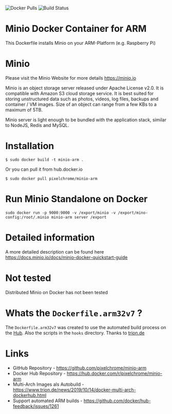 ![Docker Pulls](https://img.shields.io/docker/pulls/pixelchrome/minio-arm)
![Build Status](https://img.shields.io/docker/cloud/build/pixelchrome/minio-arm)

# Minio Docker Container for ARM
This Dockerfile installs Minio on your ARM-Platform (e.g. Raspberry Pi)

# Minio
Please visit the Minio Website for more details https://minio.io

Minio is an object storage server released under Apache License v2.0. It is compatible with Amazon S3 cloud storage service. It is best suited for storing unstructured data such as photos, videos, log files, backups and container / VM images. Size of an object can range from a few KBs to a maximum of 5TB.

Minio server is light enough to be bundled with the application stack, similar to NodeJS, Redis and MySQL.

# Installation
```
$ sudo docker build -t minio-arm .
```

Or you can pull it from hub.docker.io
```
$ sudo docker pull pixelchrome/minio-arm
```

# Run Minio Standalone on Docker
```
sudo docker run -p 9000:9000 -v /export/minio -v /export/mino-config:/root/.minio minio-arm server /export
```

# Detailed information
A more detailed description can be found here https://docs.minio.io/docs/minio-docker-quickstart-guide

# Not tested
Distributed Minio on Docker has not been tested

# Whats the `Dockerfile.arm32v7` ?

The `Dockerfile.arm32v7` was created to use the automated build process on the [Hub](hub.docker.com). Also the scripts in the `hooks` directory.
Thanks to [trion.de](https://www.trion.de)

# Links
* GitHub Repository - https://github.com/pixelchrome/minio-arm
* Docker Hub Repository - https://hub.docker.com/r/pixelchrome/minio-arm
* Multi-Arch Images als Autobuild - https://www.trion.de/news/2019/10/14/docker-multi-arch-dockerhub.html
* Support automated ARM builds - https://github.com/docker/hub-feedback/issues/1261